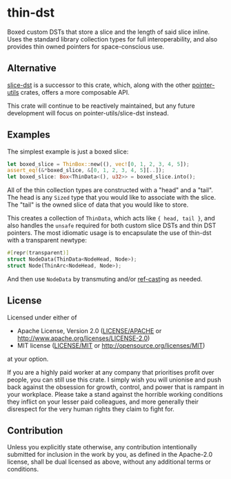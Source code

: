 # thin-dst

Boxed custom DSTs that store a slice and the length of said slice inline.
Uses the standard library collection types for full interoperability,
and also provides thin owned pointers for space-conscious use.

## Alternative

[slice-dst] is a successor to this crate, which, along with the other
[pointer-utils] crates, offers a more composable API.

This crate will continue to be reactively maintained,
but any future development will focus on pointer-utils/slice-dst instead.

  [slice-dst]: <https://lib.rs/crates/slice-dst>
  [pointer-utils]: <https://github.com/CAD97/pointer-utils>

## Examples

The simplest example is just a boxed slice:

```rust
let boxed_slice = ThinBox::new((), vec![0, 1, 2, 3, 4, 5]);
assert_eq!(&*boxed_slice, &[0, 1, 2, 3, 4, 5][..]);
let boxed_slice: Box<ThinData<(), u32>> = boxed_slice.into();
```

All of the thin collection types are constructed with a "head" and a "tail".
The head is any `Sized` type that you would like to associate with the slice.
The "tail" is the owned slice of data that you would like to store.

This creates a collection of `ThinData`, which acts like `{ head, tail }`,
and also handles the `unsafe` required for both custom slice DSTs and thin DST pointers.
The most idiomatic usage is to encapsulate the use of thin-dst with a transparent newtype:

```rust
#[repr(transparent)]
struct NodeData(ThinData<NodeHead, Node>);
struct Node(ThinArc<NodeHead, Node>);
```

And then use `NodeData` by transmuting and/or [ref-cast]ing as needed.

  [ref-cast]: <https://lib.rs/crates/ref-cast>

## License

Licensed under either of

 * Apache License, Version 2.0
   ([LICENSE/APACHE](LICENSE/APACHE) or http://www.apache.org/licenses/LICENSE-2.0)
 * MIT license
   ([LICENSE/MIT](LICENSE/MIT) or http://opensource.org/licenses/MIT)

at your option.

If you are a highly paid worker at any company that prioritises profit over
people, you can still use this crate. I simply wish you will unionise and push
back against the obsession for growth, control, and power that is rampant in
your workplace. Please take a stand against the horrible working conditions
they inflict on your lesser paid colleagues, and more generally their
disrespect for the very human rights they claim to fight for.

## Contribution

Unless you explicitly state otherwise, any contribution intentionally submitted
for inclusion in the work by you, as defined in the Apache-2.0 license, shall be
dual licensed as above, without any additional terms or conditions.
